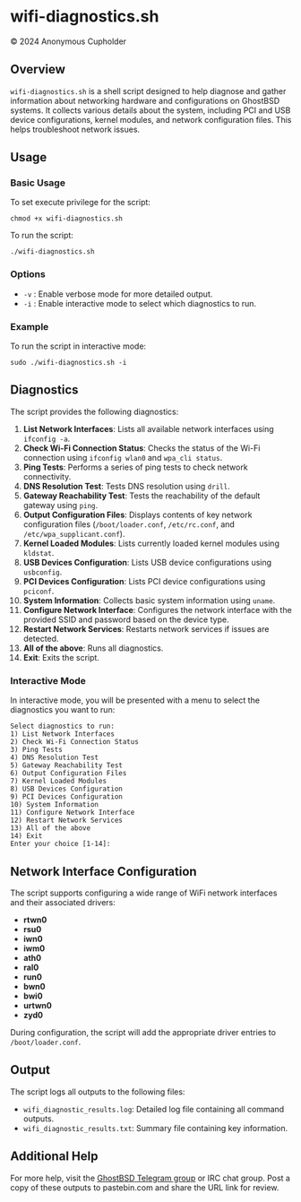 # wifi-diagnostics.sh

© 2024 Anonymous Cupholder

## Overview

`wifi-diagnostics.sh` is a shell script designed to help diagnose and gather information about networking hardware and configurations on GhostBSD systems. It collects various details about the system, including PCI and USB device configurations, kernel modules, and network configuration files. This helps troubleshoot network issues.

## Usage

### Basic Usage

To set execute privilege for the script:

```
chmod +x wifi-diagnostics.sh
```

To run the script:

```
./wifi-diagnostics.sh
```

### Options

- `-v` : Enable verbose mode for more detailed output.
- `-i` : Enable interactive mode to select which diagnostics to run.

### Example

To run the script in interactive mode:

```
sudo ./wifi-diagnostics.sh -i
```

## Diagnostics

The script provides the following diagnostics:

1. **List Network Interfaces**: Lists all available network interfaces using `ifconfig -a`.
2. **Check Wi-Fi Connection Status**: Checks the status of the Wi-Fi connection using `ifconfig wlan0` and `wpa_cli status`.
3. **Ping Tests**: Performs a series of ping tests to check network connectivity.
4. **DNS Resolution Test**: Tests DNS resolution using `drill`.
5. **Gateway Reachability Test**: Tests the reachability of the default gateway using `ping`.
6. **Output Configuration Files**: Displays contents of key network configuration files (`/boot/loader.conf`, `/etc/rc.conf`, and `/etc/wpa_supplicant.conf`).
7. **Kernel Loaded Modules**: Lists currently loaded kernel modules using `kldstat`.
8. **USB Devices Configuration**: Lists USB device configurations using `usbconfig`.
9. **PCI Devices Configuration**: Lists PCI device configurations using `pciconf`.
10. **System Information**: Collects basic system information using `uname`.
11. **Configure Network Interface**: Configures the network interface with the provided SSID and password based on the device type.
12. **Restart Network Services**: Restarts network services if issues are detected.
13. **All of the above**: Runs all diagnostics.
14. **Exit**: Exits the script.

### Interactive Mode

In interactive mode, you will be presented with a menu to select the diagnostics you want to run:

```
Select diagnostics to run:
1) List Network Interfaces
2) Check Wi-Fi Connection Status
3) Ping Tests
4) DNS Resolution Test
5) Gateway Reachability Test
6) Output Configuration Files
7) Kernel Loaded Modules
8) USB Devices Configuration
9) PCI Devices Configuration
10) System Information
11) Configure Network Interface
12) Restart Network Services
13) All of the above
14) Exit
Enter your choice [1-14]: 
```

## Network Interface Configuration

The script supports configuring a wide range of WiFi network interfaces and their associated drivers:

- **rtwn0**
- **rsu0**
- **iwn0**
- **iwm0**
- **ath0**
- **ral0**
- **run0**
- **bwn0**
- **bwi0**
- **urtwn0**
- **zyd0**

During configuration, the script will add the appropriate driver entries to `/boot/loader.conf`.

## Output

The script logs all outputs to the following files:

- `wifi_diagnostic_results.log`: Detailed log file containing all command outputs.
- `wifi_diagnostic_results.txt`: Summary file containing key information.

## Additional Help

For more help, visit the [GhostBSD Telegram group](https://t.me/GhostBSD) or IRC chat group. Post a copy of these outputs to pastebin.com and share the URL link for review.
